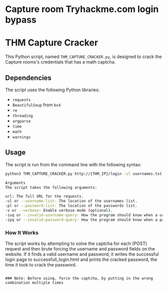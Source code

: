 # Capture room Tryhackme.com login bypass

# THM Capture Cracker

This Python script, named `THM_CAPTURE_CRACKER.py`, is designed to crack the Capture rooms's credentials that has a math captcha.

## Dependencies

The script uses the following Python libraries:
- `requests`
- `BeautifulSoup` from `bs4`
- `re`
- `threading`
- `argparse`
- `time`
- `math`
- `warnings`

## Usage

The script is run from the command line with the following syntax:

```bash
python3 THM_CAPTURE_CRACKER.py http://{THM_IP}/login -ul usernames.txt -pl passwords.txt -iuq "does not exist" -ipq "Invalid" -v

Arguments
The script takes the following arguments:

url: The full URL for the requests.
-ul or --username-list: The location of the usernames list.
-pl or --password-list: The location of the passwords list.
-v or --verbose: Enable verbose mode (optional).
-iuq or --invalid-username-query: How the program should know when a username is invalid.
-ipq or --invalid-password-query: How the program should know when a password is invalid.
```
### How It Works
The script works by attempting to solve the captcha for each (POST) request and then brute forcing the username and password fields on the website. If it finds a valid username and password, it writes the successful login page to successfull_login.html and prints the cracked password, the time it took to crack the password.
```

### Note: Before using, force the captcha, by putting in the wrong combination multiple times
